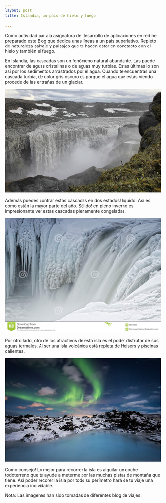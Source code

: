 ```yaml
---
layout: post
title: Islandia, un pais de hielo y fuego

---
```


Como actividad par ala asignatura de desarrollo de aplicaciones en red he preparado este Blog que dedica unas líneas a un pais superlativo. Repleto de naturaleza salvaje y paisajes que te hacen estar en conctacto con el hielo y también el fuego.



En Islandia, las cascadas son un fenómeno natural abundante. Las puede encontrar de aguas cristalinas o de aguas muy turbias. Estas últimas lo son así por los sedimentos arrastrados por el agua. Cuando te encuentras una cascada turbia, de color gris oscuro es porque el agua que estás viendo procede de las entrañas de un glaciar. 

![cascadagris](/images/cascadagris.jpg)

Además puedes contrar estas cascadas en dos estados! líquido: Así es como están la mayor parte del año. Sólido! en pleno inverno es impresionante ver estas cascadas plenamente congeladas.

![cascadahielo](/images/cascadahielo.jpg)

Por otro lado, otro de los atractivos de esta isla es el poder disfrutar de sus aguas termales. Al ser una isla volcánica está repleta de Heisers y piscinas calientes.

![termales](/images/termales.jpg)

Como consejo! Lo mejor para recorrer la isla es alquilar un coche todoterreno que te ayude a meterme por las muchas pistas de montaña que tiene. Así poder recorer la isla por todo su perímetro hará de tu viaje una experiencia inolvidable.

Nota: Las imagenes han sido tomadas de diferentes blog de viajes.
